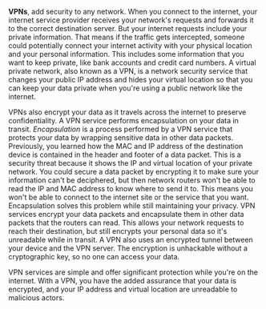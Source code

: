 **VPNs**, add security to any network. When you connect to the internet, your internet service provider receives your network's requests and forwards it to the correct destination server. But your internet requests include your private information. That means if the traffic gets intercepted, someone could potentially connect your internet activity with your physical location and your personal information. This includes some information that you want to keep private, like bank accounts and credit card numbers. A virtual private network, also known as a VPN, is a network security service that changes your public IP address and hides your virtual location so that you can keep your data private when you're using a public network like the internet.

VPNs also encrypt your data as it travels across the internet to preserve confidentiality. A VPN service performs encapsulation on your data in transit. *Encapsulation* is a process performed by a VPN service that protects your data by wrapping sensitive data in other data packets. Previously, you learned how the MAC and IP address of the destination device is contained in the header and footer of a data packet. This is a security threat because it shows the IP and virtual location of your private network. You could secure a data packet by encrypting it to make sure your information can't be deciphered, but then network routers won't be able to read the IP and MAC address to know where to send it to. This means you won't be able to connect to the internet site or the service that you want. Encapsulation solves this problem while still maintaining your privacy. VPN services encrypt your data packets and encapsulate them in other data packets that the routers can read. This allows your network requests to reach their destination, but still encrypts your personal data so it's unreadable while in transit. A VPN also uses an encrypted tunnel between your device and the VPN server. The encryption is unhackable without a cryptographic key, so no one can access your data.

VPN services are simple and offer significant protection while you're on the internet. With a VPN, you have the added assurance that your data is encrypted, and your IP address and virtual location are unreadable to malicious actors.